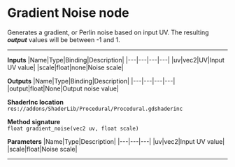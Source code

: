 # Gradient Noise node
Generates a gradient, or Perlin noise based on input UV. The resulting <b><i>output</i></b> values will be between -1 and 1.
<hr>

**Inputs**
|Name|Type|Binding|Description|
|---|---|---|---|
|uv|vec2|UV|Input UV value|
|scale|float|none|Noise scale|
  
**Outputs**
|Name|Type|Binding|Description|
|---|---|---|---|
|output|float|None|Output noise value|

**ShaderInc location**
<br>`res://addons/ShaderLib/Procedural/Procedural.gdshaderinc`

**Method signature**
<br>`float gradient_noise(vec2 uv, float scale)`

**Parameters**
|Name|Type|Description|
|---|---|---|
|uv|vec2|Input UV value|
|scale|float|Noise scale|
___